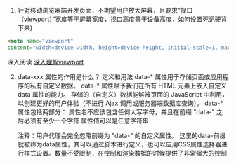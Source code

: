 1. 针对移动浏览器端开发页面，不期望用户放大屏幕，且要求“视口（viewport）”宽度等于屏幕宽度，视口高度等于设备高度，如何设置死记硬背下来)
```html
<meta name="viewport"  
content="width=device-width, height=device-height, initial-scale=1, maximum-scale=1,user-scalable=no" />
```
  深入阅读 [深入理解viewport](https://segmentfault.com/a/1190000014735646)

2. data-xxx 属性的作用是什么？
   定义和用法
   data-* 属性用于存储页面或应用程序的私有自定义数据。
   data-* 属性赋予我们在所有 HTML 元素上嵌入自定义 data 属性的能力。
   存储的（自定义）数据能够被页面的 JavaScript 中利用，以创建更好的用户体验（不进行 Ajax 调用或服务器端数据库查询）。
   data-* 属性包括两部分：
   属性名不应该包含任何大写字母，并且在前缀 "data-" 之后必须有至少一个字符
   属性值可以是任意字符串

   注释：用户代理会完全忽略前缀为 "data-" 的自定义属性。
   这里的data-前缀就被称为data属性，其可以通过脚本进行定义，也可以应用CSS属性选择器进行样式设置。数量不受限制，在控制和渲染数据的时候提供了非常强大的控制